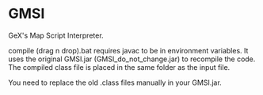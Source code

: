 # GMSI
GeX's Map Script Interpreter.

compile (drag n drop).bat requires javac to be in environment variables. It uses the original GMSI.jar (GMSI_do_not_change.jar) to recompile the code. The compiled class file is placed in the same folder as the input file.

You need to replace the old .class files manually in your GMSI.jar.
